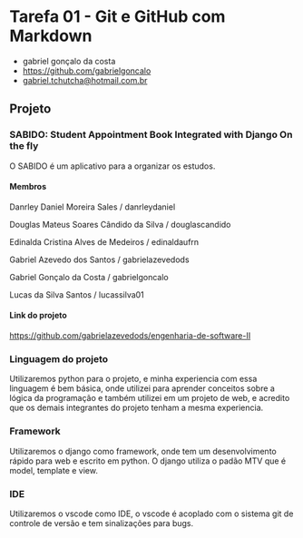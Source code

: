 # Tarefa 01 - Git e GitHub com Markdown

- gabriel gonçalo da costa
- https://github.com/gabrielgoncalo
- gabriel.tchutcha@hotmail.com.br

## Projeto

### SABIDO: Student Appointment Book Integrated with Django On the fly
 O SABIDO é um aplicativo para a organizar os estudos.

 #### Membros
 Danrley Daniel Moreira Sales / danrleydaniel

 Douglas Mateus Soares Cândido da Silva / douglascandido

 Edinalda Cristina Alves de Medeiros / edinaldaufrn

 Gabriel Azevedo dos Santos / gabrielazevedods

 Gabriel Gonçalo da Costa / gabrielgoncalo

 Lucas da Silva Santos / lucassilva01

 #### Link do projeto
 https://github.com/gabrielazevedods/engenharia-de-software-II

 ### Linguagem do projeto
 Utilizaremos python para o projeto, e minha experiencia com essa linguagem é bem básica, onde utilizei para aprender conceitos sobre a lógica da programação e também utilizei em um projeto de web, e acredito que os demais integrantes do projeto tenham a mesma experiencia.

### Framework
 Utilizaremos o django como framework, onde tem um desenvolvimento rápido para web e escrito em python. O django utiliza o padão MTV que é model, template e view.

 ### IDE
 Utilizaremos o vscode como IDE, o vscode é acoplado com o sistema git de controle de versão e tem sinalizações para bugs.

